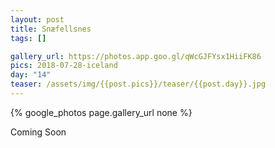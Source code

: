 ```yaml
---
layout: post
title: Snæfellsnes
tags: []

gallery_url: https://photos.app.goo.gl/qWcGJFYsx1HiiFK86
pics: 2018-07-28-iceland
day: "14"
teaser: /assets/img/{{post.pics}}/teaser/{{post.day}}.jpg
---
```


{% google_photos page.gallery_url none %}

Coming Soon